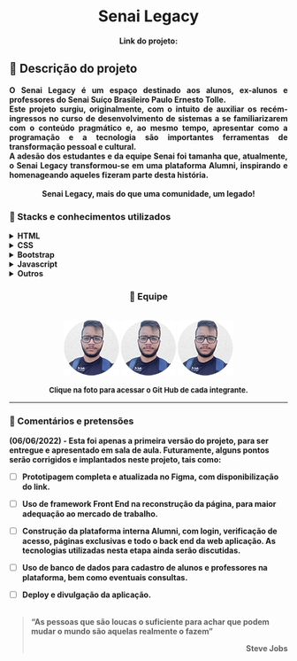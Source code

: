 <div align="center">
<!-- <img src="images/demonstracao.gif"> -->
</div>
<h1 align="center"> Senai Legacy</h1>
<p align="center"><strong>Link do projeto: <!-- </strong> https://esselinknaoexisteainda.com.br</p> -->


## :loudspeaker: Descrição do projeto

<div align="justify"> 
O Senai Legacy é um espaço destinado aos alunos, ex-alunos e professores do Senai <strong>Suíço Brasileiro Paulo Ernesto Tolle.</strong> 
<br>Este projeto surgiu, originalmente, com o intuito de auxiliar os recém-ingressos no curso de desenvolvimento de sistemas a se familiarizarem com o conteúdo pragmático e, ao mesmo tempo, apresentar como a programação e a tecnologia são importantes ferramentas de transformação pessoal e cultural. 
<br>A adesão dos estudantes e da equipe Senai foi tamanha que, atualmente, o Senai Legacy transformou-se em uma plataforma Alumni, inspirando e homenageando aqueles fizeram parte desta história.<br><br>
<div align="center"><strong>Senai Legacy, mais do que uma comunidade, um legado!</strong></div>
</div>


### :blue_book: Stacks e conhecimentos utilizados

<details>
    <summary><b>HTML</b></summary>
    <br>

- Uso de tags semânticas, como *header, nav, main, footer*, entre outras.
- Atenção à acessibilidade.
- SEO e boas práticas.
</details>

<details>
    <summary><b>CSS</b></summary>
    <br>

- Box model para análise dos elementos. 
- CSS Grid e Flexbox para posicionamento de itens e criação do layout.
- Responsividade com media queries.
- Complementar?
</details>

<details>
    <summary><b>Bootstrap</b></summary>
    <br>

- Accordion para criação do FAQ.
- Complementar?
</details>

<details>
    <summary><b>Javascript</b></summary>
    <br>

- Tópico 1.
- Tópico 2.
- Complementar?
</details>

<details>
    <summary><b>Outros</b></summary>
    <br>

- Figma: Prototipagem do Layout.
- Interface planejado a partir de conceitos de UX e UI. 
- Planner: Organização das tarefas e acompanhamento no estilo Kanban.
</details>

<center> 

### :runner: Equipe 

</center>

<br>
<div align="center">
    <a href="https://github.com/alexandresouva"><img src="images/alexandre.png"></a>
    <a href="https://github.com/alexandresouva"><img src="images/alexandre.png"></a>
    <a href="https://github.com/alexandresouva"><img src="images/alexandre.png"></a>
</div>

<p align="center">
<font size="2">
Clique na foto para acessar o Git Hub de cada integrante.
</font>
</p>

___

### :link: Comentários e pretensões

(06/06/2022) - Esta foi apenas a primeira versão do projeto, para ser entregue e apresentado em sala de aula. Futuramente, alguns pontos serão corrigidos e implantados neste projeto, tais como:

- [ ] Prototipagem completa e atualizada no Figma, com disponibilização do link.
- [ ] Uso de framework Front End na reconstrução da página, para maior adequação ao mercado de trabalho.
- [ ] Construção da plataforma interna Alumni, com login, verificação de acesso, páginas exclusivas e todo o back end da web aplicação. As tecnologias utilizadas nesta etapa ainda serão discutidas.
- [ ] Uso de banco de dados para cadastro de alunos e professores na plataforma, bem como eventuais consultas.
- [ ] Deploy e divulgação da aplicação.
<br><br>


>“As pessoas que são loucas o suficiente para achar que podem mudar o mundo são aquelas realmente o fazem” <div align="right"> Steve Jobs </div>